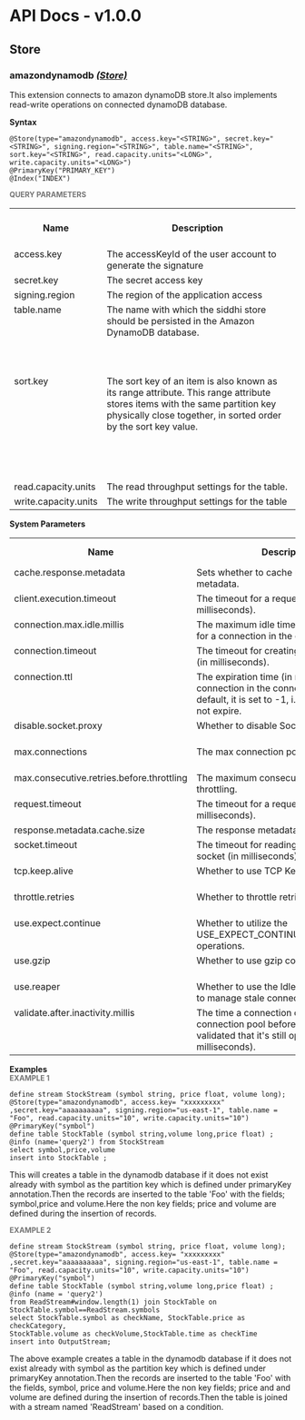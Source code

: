 # API Docs - v1.0.0

## Store

### amazondynamodb *<a target="_blank" href="https://wso2.github.io/siddhi/documentation/siddhi-4.0/#store">(Store)</a>*

<p style="word-wrap: break-word">This extension connects to  amazon dynamoDB store.It also implements read-write operations on connected dynamoDB database.</p>

<span id="syntax" class="md-typeset" style="display: block; font-weight: bold;">Syntax</span>
```
@Store(type="amazondynamodb", access.key="<STRING>", secret.key="<STRING>", signing.region="<STRING>", table.name="<STRING>", sort.key="<STRING>", read.capacity.units="<LONG>", write.capacity.units="<LONG>")
@PrimaryKey("PRIMARY_KEY")
@Index("INDEX")
```

<span id="query-parameters" class="md-typeset" style="display: block; color: rgba(0, 0, 0, 0.54); font-size: 12.8px; font-weight: bold;">QUERY PARAMETERS</span>
<table>
    <tr>
        <th>Name</th>
        <th style="min-width: 20em">Description</th>
        <th>Default Value</th>
        <th>Possible Data Types</th>
        <th>Optional</th>
        <th>Dynamic</th>
    </tr>
    <tr>
        <td style="vertical-align: top">access.key</td>
        <td style="vertical-align: top; word-wrap: break-word">The accessKeyId of the user account to generate the signature</td>
        <td style="vertical-align: top"></td>
        <td style="vertical-align: top">STRING</td>
        <td style="vertical-align: top">No</td>
        <td style="vertical-align: top">No</td>
    </tr>
    <tr>
        <td style="vertical-align: top">secret.key</td>
        <td style="vertical-align: top; word-wrap: break-word">The secret access key</td>
        <td style="vertical-align: top"></td>
        <td style="vertical-align: top">STRING</td>
        <td style="vertical-align: top">No</td>
        <td style="vertical-align: top">No</td>
    </tr>
    <tr>
        <td style="vertical-align: top">signing.region</td>
        <td style="vertical-align: top; word-wrap: break-word">The region of the application access</td>
        <td style="vertical-align: top"></td>
        <td style="vertical-align: top">STRING</td>
        <td style="vertical-align: top">No</td>
        <td style="vertical-align: top">No</td>
    </tr>
    <tr>
        <td style="vertical-align: top">table.name</td>
        <td style="vertical-align: top; word-wrap: break-word">The name with which the siddhi store  should be persisted in the Amazon DynamoDB database.</td>
        <td style="vertical-align: top">The table name defined in the Siddhi App query.</td>
        <td style="vertical-align: top">STRING</td>
        <td style="vertical-align: top">Yes</td>
        <td style="vertical-align: top">No</td>
    </tr>
    <tr>
        <td style="vertical-align: top">sort.key</td>
        <td style="vertical-align: top; word-wrap: break-word">The sort key of an item is also known as its range attribute. This range attribute stores items with the same partition key physically close together, in sorted order by the sort key value.</td>
        <td style="vertical-align: top">Sort key should be defined by the user if the table use composite primary key.</td>
        <td style="vertical-align: top">STRING</td>
        <td style="vertical-align: top">Yes</td>
        <td style="vertical-align: top">No</td>
    </tr>
    <tr>
        <td style="vertical-align: top">read.capacity.units</td>
        <td style="vertical-align: top; word-wrap: break-word"> The read throughput settings for the table.</td>
        <td style="vertical-align: top">5</td>
        <td style="vertical-align: top">LONG</td>
        <td style="vertical-align: top">No</td>
        <td style="vertical-align: top">No</td>
    </tr>
    <tr>
        <td style="vertical-align: top">write.capacity.units</td>
        <td style="vertical-align: top; word-wrap: break-word">The write throughput settings for the table</td>
        <td style="vertical-align: top">5</td>
        <td style="vertical-align: top">LONG</td>
        <td style="vertical-align: top">No</td>
        <td style="vertical-align: top">No</td>
    </tr>
</table>

<span id="system-parameters" class="md-typeset" style="display: block; font-weight: bold;">System Parameters</span>
<table>
    <tr>
        <th>Name</th>
        <th style="min-width: 20em">Description</th>
        <th>Default Value</th>
        <th>Possible Parameters</th>
    </tr>
    <tr>
        <td style="vertical-align: top">cache.response.metadata</td>
        <td style="vertical-align: top; word-wrap: break-word">Sets whether to cache response metadata.</td>
        <td style="vertical-align: top">true</td>
        <td style="vertical-align: top">true<br>false</td>
    </tr>
    <tr>
        <td style="vertical-align: top">client.execution.timeout</td>
        <td style="vertical-align: top; word-wrap: break-word">The timeout for a request (in milliseconds).</td>
        <td style="vertical-align: top">0</td>
        <td style="vertical-align: top">Any integer value.</td>
    </tr>
    <tr>
        <td style="vertical-align: top">connection.max.idle.millis</td>
        <td style="vertical-align: top; word-wrap: break-word">The maximum idle time (in milliseconds) for a connection in the connection pool.</td>
        <td style="vertical-align: top">60000</td>
        <td style="vertical-align: top">Any integer value.</td>
    </tr>
    <tr>
        <td style="vertical-align: top">connection.timeout</td>
        <td style="vertical-align: top; word-wrap: break-word">The timeout for creating new connections (in milliseconds).</td>
        <td style="vertical-align: top">10000</td>
        <td style="vertical-align: top">Any integer value.</td>
    </tr>
    <tr>
        <td style="vertical-align: top">connection.ttl</td>
        <td style="vertical-align: top; word-wrap: break-word">The expiration time (in milliseconds) for a connection in the connection pool.By default, it is set to -1, i.e. connections do not expire.</td>
        <td style="vertical-align: top">-1</td>
        <td style="vertical-align: top">Any integer value.</td>
    </tr>
    <tr>
        <td style="vertical-align: top">disable.socket.proxy</td>
        <td style="vertical-align: top; word-wrap: break-word">Whether to disable Socket proxies.</td>
        <td style="vertical-align: top">false</td>
        <td style="vertical-align: top">true<br>false</td>
    </tr>
    <tr>
        <td style="vertical-align: top">max.connections</td>
        <td style="vertical-align: top; word-wrap: break-word">The max connection pool size.</td>
        <td style="vertical-align: top">50</td>
        <td style="vertical-align: top">Any integer value.</td>
    </tr>
    <tr>
        <td style="vertical-align: top">max.consecutive.retries.before.throttling</td>
        <td style="vertical-align: top; word-wrap: break-word">The maximum consecutive retries before throttling.</td>
        <td style="vertical-align: top">100</td>
        <td style="vertical-align: top">Any integer value</td>
    </tr>
    <tr>
        <td style="vertical-align: top">request.timeout</td>
        <td style="vertical-align: top; word-wrap: break-word">The timeout for a request (in milliseconds).</td>
        <td style="vertical-align: top">0</td>
        <td style="vertical-align: top">Any integer</td>
    </tr>
    <tr>
        <td style="vertical-align: top">response.metadata.cache.size</td>
        <td style="vertical-align: top; word-wrap: break-word">The response metadata cache size.</td>
        <td style="vertical-align: top">50</td>
        <td style="vertical-align: top">Any integer</td>
    </tr>
    <tr>
        <td style="vertical-align: top">socket.timeout</td>
        <td style="vertical-align: top; word-wrap: break-word">The timeout for reading from a connected socket (in milliseconds).</td>
        <td style="vertical-align: top">50000</td>
        <td style="vertical-align: top">Any integer</td>
    </tr>
    <tr>
        <td style="vertical-align: top">tcp.keep.alive</td>
        <td style="vertical-align: top; word-wrap: break-word">Whether to use TCP KeepAlive.</td>
        <td style="vertical-align: top">false</td>
        <td style="vertical-align: top">true<br>false</td>
    </tr>
    <tr>
        <td style="vertical-align: top">throttle.retries</td>
        <td style="vertical-align: top; word-wrap: break-word">Whether to throttle retries.</td>
        <td style="vertical-align: top">true</td>
        <td style="vertical-align: top">true<br>false</td>
    </tr>
    <tr>
        <td style="vertical-align: top">use.expect.continue</td>
        <td style="vertical-align: top; word-wrap: break-word">Whether to utilize the USE_EXPECT_CONTINUE handshake for operations.</td>
        <td style="vertical-align: top">true</td>
        <td style="vertical-align: top">true<br>false</td>
    </tr>
    <tr>
        <td style="vertical-align: top">use.gzip</td>
        <td style="vertical-align: top; word-wrap: break-word">Whether to use gzip compression.</td>
        <td style="vertical-align: top">false</td>
        <td style="vertical-align: top">true<br>false</td>
    </tr>
    <tr>
        <td style="vertical-align: top">use.reaper</td>
        <td style="vertical-align: top; word-wrap: break-word">Whether to use the IdleConnectionReaper to manage stale connections.</td>
        <td style="vertical-align: top">true</td>
        <td style="vertical-align: top">true<br>false</td>
    </tr>
    <tr>
        <td style="vertical-align: top">validate.after.inactivity.millis</td>
        <td style="vertical-align: top; word-wrap: break-word">The time a connection can be idle in the connection pool before it must be validated that it's still open (in milliseconds).</td>
        <td style="vertical-align: top">5000</td>
        <td style="vertical-align: top">Any integer</td>
    </tr>
</table>

<span id="examples" class="md-typeset" style="display: block; font-weight: bold;">Examples</span>
<span id="example-1" class="md-typeset" style="display: block; color: rgba(0, 0, 0, 0.54); font-size: 12.8px; font-weight: bold;">EXAMPLE 1</span>
```
define stream StockStream (symbol string, price float, volume long); @Store(type="amazondynamodb", access.key= "xxxxxxxxx" ,secret.key="aaaaaaaaaa", signing.region="us-east-1", table.name = "Foo", read.capacity.units="10", write.capacity.units="10")
@PrimaryKey("symbol")
define table StockTable (symbol string,volume long,price float) ;
@info (name='query2') from StockStream
select symbol,price,volume
insert into StockTable ;
```
<p style="word-wrap: break-word">This will creates a table in the dynamodb database if it does not exist already with symbol as the partition key which is defined under primaryKey annotation.Then the records are inserted to the table 'Foo' with the fields; symbol,price and volume.Here the non key fields; price and volume are defined during the insertion of records.</p>

<span id="example-2" class="md-typeset" style="display: block; color: rgba(0, 0, 0, 0.54); font-size: 12.8px; font-weight: bold;">EXAMPLE 2</span>
```
define stream StockStream (symbol string, price float, volume long); @Store(type="amazondynamodb", access.key= "xxxxxxxxx" ,secret.key="aaaaaaaaaa", signing.region="us-east-1", table.name = "Foo", read.capacity.units="10", write.capacity.units="10")
@PrimaryKey("symbol")
define table StockTable (symbol string,volume long,price float) ;
@info (name = 'query2')
from ReadStream#window.length(1) join StockTable on StockTable.symbol==ReadStream.symbols 
select StockTable.symbol as checkName, StockTable.price as checkCategory,
StockTable.volume as checkVolume,StockTable.time as checkTime
insert into OutputStream; 
```
<p style="word-wrap: break-word"> The above example creates a table in the dynamodb database if it does not exist already  with symbol as the partition key which is defined under primaryKey annotation.Then the records are inserted to the table 'Foo' with the fields, symbol, price and volume.Here the non key fields; price and and volume are defined during the insertion of records.Then the table is joined with a stream named 'ReadStream' based on a condition.</p>

